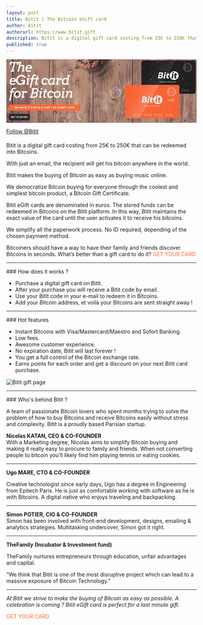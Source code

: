 ```yaml
---
layout: post
title: Bitit | The Bitcoin eGift card
author: Bitit
authorurl: https://www.bitit.gift
description: Bitit is a digital gift card costing from 25€ to 250€ that can be redeemed into Bitcoins
published: true
---
```


<img src="/images/bitit-homepage.jpg" alt="Bitit" align="center">

<p style="margin-bottom: 20px;"><a class="social-link" href="https://twitter.com/bitit_gift" class="twitter-follow-button" data-show-count="false" data-size="large">Follow @Bitit</a></p>

<p>Bitit is a digital gift card costing from 25€ to 250€ that can be redeemed into Bitcoins.
<p>With just an email, the recipient will get his bitcoin anywhere in the world.
<p>Bitit makes the buying of Bitcoin as easy as buying music online.
<p>We democratize Bitcoin buying for everyone through the coolest and simplest bitcoin product, a Bitcoin Gift Certificate.
<p>Bitit eGift cards are denominated in euros. The stored funds can be redeemed in Bitcoins on the Bitit platform. In this way, Bitit maintains the exact value of the card until the user activates it to receive his bitcoins.<br>
<p>We simplify all the paperwork process. No ID required, depending of the chosen payment method.
<p>Bitcoiners should have a way to have their family and friends discover Bitcoins in seconds. What’s better than a gift card  to do it?
<a title="Bitit" href="https://www.bitit.gift" target="_blank" style="text-decoration:none; color:#FF693A;">GET YOUR CARD</a>
<hr/>
### How does it works ?
<ul>
<li>Purchase a digital gift card on Bitit.</li>
<li>After your purchase you will receive a Bitit code by email.</li>
<li>Use your Bitit code in your e-mail to redeem it in Bitcoins.</li>
<li>Add your Bitcoin address, et voilà your Bitcoins are sent straight away !</li>
</ul>
<hr/>
### Hot features
<ul>
<li>Instant Bitcoins with Visa/Mastercard/Maestro and Sofort Banking.</li>
<li>Low fees.</li>
<li>Awesome customer experience.</li>
<li>No expiration date, Bitit will last forever !</li>
<li>You get a full control of the Bitcoin exchange rate.</li>
<li>Earns points for each order and get a discount on your next Bitit card purchase.</li>
</ul>
<img src="/images/bitit-giftpage.jpg" alt="Bitit gift page" align="center">
<hr/>
### Who's behind Bitit ?
<p>A team of passionate Bitcoin lovers who spent months trying to solve the problem of how to buy Bitcoins and receive Bitcoins easily without stress and complexity. Bitit is a proudly based Parisian startup.
<p><strong>Nicolas KATAN, CEO & CO-FOUNDER</strong><br>
With a Marketing degree, Nicolas aims to simplify Bitcoin buying and making it really easy to procure to family and friends. When not converting people to bitcoin you’ll likely find him playing tennis or eating cookies.
<hr/>
<p><strong>Ugo MARE, CTO & CO-FOUNDER</strong><br>
<p>Creative technologist since early days, Ugo has a degree in Engineering from Epitech Paris. He is just as comfortable working with software as he is with Bitcoins. A digital native who enjoys traveling and backpacking.
<hr/>
<p><strong>Simon POTIER, CIO & CO-FOUNDER</strong><br>
Simon has been involved with front-end development, designs, emailing & analytics strategies. Multitasking undercover, Simon got it right.
<hr/>
<p><strong>TheFamily (Incubator & Investment fund)</strong><br>
<p>TheFamily nurtures entrepreneurs through education, unfair advantages and capital.
<p>“We think that Bitit is one of the most disruptive project which can lead to a massive exposure of Bitcoin Technology.”
<hr/>
<p><em>
<p>At Bitit we strive to make the buying of Bitcoin as easy as possible. A celebration is coming ? Bitit eGift card is perfect for a last minute gift.</em>
<p><a title="Bitit" href="https://www.bitit.gift" target="_blank" style="text-decoration:none; color:#FF693A;">GET YOUR CARD</a>